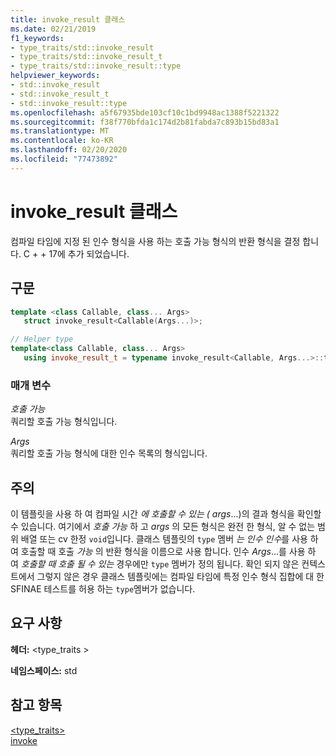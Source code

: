 ```yaml
---
title: invoke_result 클래스
ms.date: 02/21/2019
f1_keywords:
- type_traits/std::invoke_result
- type_traits/std::invoke_result_t
- type_traits/std::invoke_result::type
helpviewer_keywords:
- std::invoke_result
- std::invoke_result_t
- std::invoke_result::type
ms.openlocfilehash: a5f67935bde103cf10c1bd9948ac1388f5221322
ms.sourcegitcommit: f38f770bfda1c174d2b81fabda7c893b15bd83a1
ms.translationtype: MT
ms.contentlocale: ko-KR
ms.lasthandoff: 02/20/2020
ms.locfileid: "77473892"
---
```

# <a name="invoke_result-class"></a>invoke_result 클래스

컴파일 타임에 지정 된 인수 형식을 사용 하는 호출 가능 형식의 반환 형식을 결정 합니다. C + + 17에 추가 되었습니다.

## <a name="syntax"></a>구문

```cpp
template <class Callable, class... Args>
   struct invoke_result<Callable(Args...)>;

// Helper type
template<class Callable, class... Args>
   using invoke_result_t = typename invoke_result<Callable, Args...>::type;
```

### <a name="parameters"></a>매개 변수

*호출 가능*\
쿼리할 호출 가능 형식입니다.

*Args*\
쿼리할 호출 가능 형식에 대한 인수 목록의 형식입니다.

## <a name="remarks"></a>주의

이 템플릿을 사용 하 여 컴파일 시간 *에 호출할 수 있는 (* *args*...)의 결과 형식을 확인할 수 있습니다. 여기에서 *호출 가능* 하 고 *args* 의 모든 형식은 완전 한 형식, 알 수 없는 범위 배열 또는 cv 한정 `void`입니다. 클래스 템플릿의 `type` 멤버 *는 인수 인수*를 사용 하 여 호출할 때 호출 *가능* 의 반환 형식을 이름으로 사용 합니다. 인수 *Args*...를 사용 하 여 *호출할 때 호출 될 수 있는* 경우에만 `type` 멤버가 정의 됩니다. 확인 되지 않은 컨텍스트에서 그렇지 않은 경우 클래스 템플릿에는 컴파일 타임에 특정 인수 형식 집합에 대 한 SFINAE 테스트를 허용 하는 `type`멤버가 없습니다.

## <a name="requirements"></a>요구 사항

**헤더:** \<type_traits >

**네임스페이스:** std

## <a name="see-also"></a>참고 항목

[<type_traits>](../standard-library/type-traits.md)\
[invoke](functional-functions.md#invoke)
